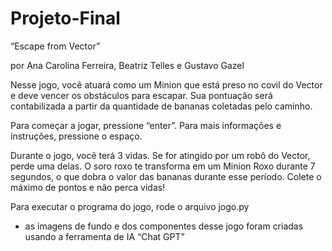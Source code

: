 # Projeto-Final

“Escape from Vector”

por Ana Carolina Ferreira, Beatriz Telles e Gustavo Gazel

Nesse jogo, você atuará como um Minion que está preso no covil do Vector e deve vencer os obstáculos para escapar. Sua pontuação será contabilizada a partir da quantidade de bananas coletadas pelo caminho. 

Para começar a jogar, pressione “enter”. Para mais informações e instruções, pressione o espaço.

Durante o jogo, você terá 3 vidas. Se for atingido por um robô do Vector, perde uma delas. O soro roxo te transforma em um Minion Roxo durante 7 segundos, o que dobra o valor das bananas durante esse período. Colete o máximo de pontos e não perca vidas! 

Para executar o programa do jogo, rode o arquivo jogo.py

* as imagens de fundo e dos componentes desse jogo foram criadas usando a ferramenta de IA “Chat GPT”